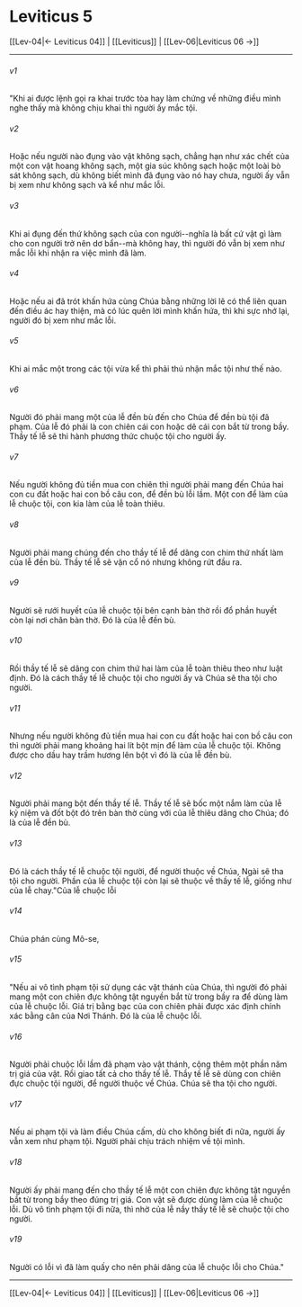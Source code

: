 # Leviticus 5

[[Lev-04|← Leviticus 04]] | [[Leviticus]] | [[Lev-06|Leviticus 06 →]]
***



###### v1 
"Khi ai được lệnh gọi ra khai trước tòa hay làm chứng về những điều mình nghe thấy mà không chịu khai thì người ấy mắc tội. 

###### v2 
Hoặc nếu người nào đụng vào vật không sạch, chẳng hạn như xác chết của một con vật hoang không sạch, một gia súc không sạch hoặc một loài bò sát không sạch, dù không biết mình đã đụng vào nó hay chưa, người ấy vẫn bị xem như không sạch và kể như mắc lỗi. 

###### v3 
Khi ai đụng đến thứ không sạch của con người--nghĩa là bất cứ vật gì làm cho con người trở nên dơ bẩn--mà không hay, thì người đó vẫn bị xem như mắc lỗi khi nhận ra việc mình đã làm. 

###### v4 
Hoặc nếu ai đã trót khấn hứa cùng Chúa bằng những lời lẽ có thể liên quan đến điều ác hay thiện, mà có lúc quên lời mình khấn hứa, thì khi sực nhớ lại, người đó bị xem như mắc lỗi. 

###### v5 
Khi ai mắc một trong các tội vừa kể thì phải thú nhận mắc tội như thế nào. 

###### v6 
Người đó phải mang một của lễ đền bù đến cho Chúa để đền bù tội đã phạm. Của lễ đó phải là con chiên cái con hoặc dê cái con bắt từ trong bầy. Thầy tế lễ sẽ thi hành phương thức chuộc tội cho người ấy. 

###### v7 
Nếu người không đủ tiền mua con chiên thì người phải mang đến Chúa hai con cu đất hoặc hai con bồ câu con, để đền bù lỗi lầm. Một con để làm của lễ chuộc tội, con kia làm của lễ toàn thiêu. 

###### v8 
Người phải mang chúng đến cho thầy tế lễ để dâng con chim thứ nhất làm của lễ đền bù. Thầy tế lễ sẽ vặn cổ nó nhưng không rứt đầu ra. 

###### v9 
Người sẽ rưới huyết của lễ chuộc tội bên cạnh bàn thờ rồi đổ phần huyết còn lại nơi chân bàn thờ. Đó là của lễ đền bù. 

###### v10 
Rồi thầy tế lễ sẽ dâng con chim thứ hai làm của lễ toàn thiêu theo như luật định. Đó là cách thầy tế lễ chuộc tội cho người ấy và Chúa sẽ tha tội cho người. 

###### v11 
Nhưng nếu người không đủ tiền mua hai con cu đất hoặc hai con bồ câu con thì người phải mang khoảng hai lít bột mịn để làm của lễ chuộc tội. Không được cho dầu hay trầm hương lên bột vì đó là của lễ đền bù. 

###### v12 
Người phải mang bột đến thầy tế lễ. Thầy tế lễ sẽ bốc một nắm làm của lễ kỷ niệm và đốt bột đó trên bàn thờ cùng với của lễ thiêu dâng cho Chúa; đó là của lễ đền bù. 

###### v13 
Đó là cách thầy tế lễ chuộc tội người, để người thuộc về Chúa, Ngài sẽ tha tội cho người. Phần của lễ chuộc tội còn lại sẽ thuộc về thầy tế lễ, giống như của lễ chay."Của lễ chuộc lỗi 

###### v14 
Chúa phán cùng Mô-se, 

###### v15 
"Nếu ai vô tình phạm tội sử dụng các vật thánh của Chúa, thì người đó phải mang một con chiên đực không tật nguyền bắt từ trong bầy ra để dùng làm của lễ chuộc lỗi. Giá trị bằng bạc của con chiên phải được xác định chính xác bằng cân của Nơi Thánh. Đó là của lễ chuộc lỗi. 

###### v16 
Người phải chuộc lỗi lầm đã phạm vào vật thánh, cộng thêm một phần năm trị giá của vật. Rồi giao tất cả cho thầy tế lễ. Thầy tế lễ sẽ dùng con chiên đực chuộc tội người, để người thuộc về Chúa. Chúa sẽ tha tội cho người. 

###### v17 
Nếu ai phạm tội và làm điều Chúa cấm, dù cho không biết đi nữa, người ấy vẫn xem như phạm tội. Người phải chịu trách nhiệm về tội mình. 

###### v18 
Người ấy phải mang đến cho thầy tế lễ một con chiên đực không tật nguyền bắt từ trong bầy theo đúng trị giá. Con vật sẽ được dùng làm của lễ chuộc lỗi. Dù vô tình phạm tội đi nữa, thì nhờ của lễ nầy thầy tế lễ sẽ chuộc tội cho người. 

###### v19 
Người có lỗi vì đã làm quấy cho nên phải dâng của lễ chuộc lỗi cho Chúa."

***
[[Lev-04|← Leviticus 04]] | [[Leviticus]] | [[Lev-06|Leviticus 06 →]]
